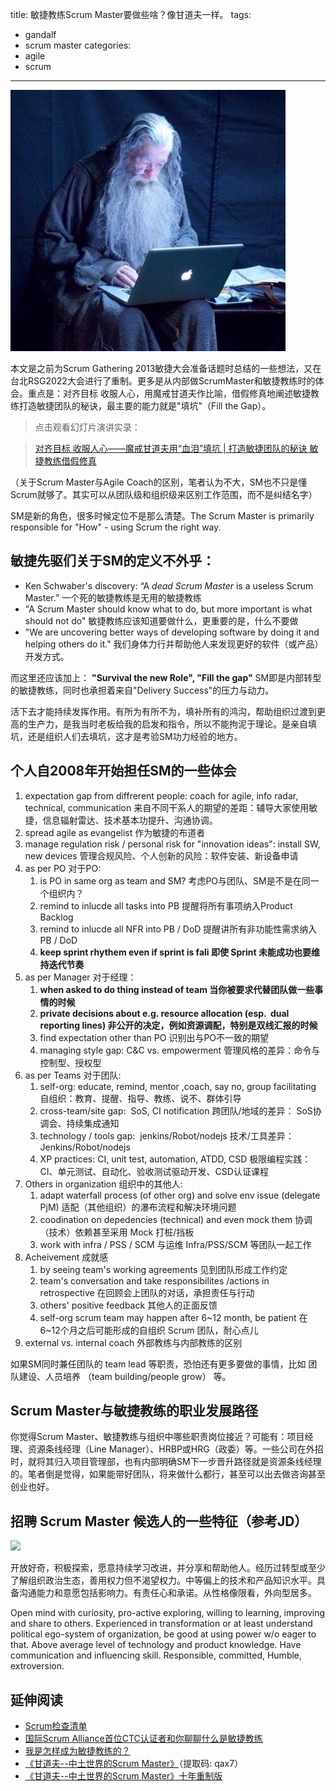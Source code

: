 title: 敏捷教练Scrum Master要做些啥？像甘道夫一样。
tags:
  - gandalf
  - scrum master
categories:
  - agile
  - scrum
---

![gandalf](/media/gandalf-with-laptop.jpg)

本文是之前为Scrum Gathering 2013敏捷大会准备话题时总结的一些想法，又在台北RSG2022大会进行了重制。更多是从内部做ScrumMaster和敏捷教练时的体会。重点是：对齐目标 收服人心，用魔戒甘道夫作比喻，借假修真地阐述敏捷教练打造敏捷团队的秘诀，最主要的能力就是"填坑"（Fill the Gap）。

> 点击观看幻灯片演讲实录：

> [对齐目标 收服人心——魔戒甘道夫用“血泪”填坑 | 打造敏捷团队的秘诀 敏捷教练借假修真](https://www.uperform.cn/%e5%af%b9%e9%bd%90%e7%9b%ae%e6%a0%87-%e6%94%b6%e6%9c%8d%e4%ba%ba%e5%bf%83-%e9%ad%94%e6%88%92%e7%94%98%e9%81%93%e5%a4%ab%e7%94%a8%e8%a1%80%e6%b3%aa%e5%a1%ab%e5%9d%91/)

（关于Scrum Master与Agile Coach的区别，笔者认为不大，SM也不只是懂Scrum就够了。其实可以从团队级和组织级来区别工作范围，而不是纠结名字）

SM是新的角色，很多时候定位不是那么清楚。The Scrum Master is primarily responsible for "How" - using Scrum the right way.

<!--more-->
## 敏捷先驱们关于SM的定义不外乎：
*   Ken Schwaber's discovery: “A _dead Scrum Master_ is a useless Scrum Master.” 一个死的敏捷教练是无用的敏捷教练
*   "A Scrum Master should know what to do, but more important is what should not do" 敏捷教练应该知道要做什么，更重要的是，什么不要做
*   "We are uncovering better ways of developing software by doing it and helping others do it." 我们身体力行并帮助他人来发现更好的软件（或产品）开发方式。

而这里还应该加上：
**"Survival the new Role", "Fill the gap"**
SM即是内部转型的敏捷教练，同时也承担着来自"Delivery Success"的压力与动力。

活下去才能持续发挥作用。有所为有所不为，填补所有的鸿沟，帮助组织过渡到更高的生产力，是我当时老板给我的启发和指令，所以不能拘泥于理论。是亲自填坑，还是组织人们去填坑，这才是考验SM功力经验的地方。


## 个人自2008年开始担任SM的一些体会

1.  expectation gap from diffrerent people: coach for agile, info radar, technical, communication 来自不同干系人的期望的差距：辅导大家使用敏捷，信息辐射雷达、技术基本功提升、沟通协调。
2.  spread agile as evangelist 作为敏捷的布道者
3.  manage regulation risk / personal risk for "innovation ideas": install SW, new devices 管理合规风险、个人创新的风险：软件安装、新设备申请
4.  as per PO 对于PO:
    1.  is PO in same org as team and SM? 考虑PO与团队、SM是不是在同一个组织内？
    2.  remind to inlucde all tasks into PB 提醒将所有事项纳入Product Backlog
    3.  remind to inlucde all NFR into PB / DoD 提醒讲所有非功能性需求纳入 PB / DoD
    4.  **keep sprint rhythem even if sprint is fali 即使 Sprint 未能成功也要维持迭代节奏** 
5.  as per Manager 对于经理：
    1.  **when asked to do thing instead of team 当你被要求代替团队做一些事情的时候**
    2.  **private decisions about e.g. resource allocation (esp.  dual reporting lines) 非公开的决定，例如资源调配，特别是双线汇报的时候**
    3.  find expectation other than PO 识别出与PO不一致的期望
    4.  managing style gap: C&C vs. empowerment 管理风格的差异：命令与控制型、授权型
6.  as per Teams 对于团队:
    1.  self-org: educate, remind, mentor ,coach, say no, group facilitating 自组织：教育、提醒、指导、教练、说不、群体引导
    2.  cross-team/site gap:  SoS, CI notification 跨团队/地域的差异： SoS协调会、持续集成通知
    3.  technology / tools gap:  jenkins/Robot/nodejs 技术/工具差异：Jenkins/Robot/nodejs
    4.  XP practices: CI, unit test, automation, ATDD, CSD 极限编程实践：CI、单元测试、自动化、验收测试驱动开发、CSD认证课程
7.  Others in organization 组织中的其他人:
    1.  adapt waterfall process (of other org) and solve env issue (delegate PjM) 适配（其他组织）的瀑布流程和解决环境问题
    2.  coodination on depedencies (technical) and even mock them 协调（技术）依赖甚至采用 Mock 打桩/挡板
    3.  work with infra / PSS / SCM 与运维 Infra/PSS/SCM 等团队一起工作
8.  Acheivement 成就感
    1.  by seeing team's working agreements 见到团队形成工作约定
    2.  team's conversation and take responsibilites /actions in retrospective 在回顾会上团队的对话，承担责任与行动
    3.  others' positive feedback 其他人的正面反馈
    4.  self-org scrum team may happen after 6~12 month, be patient 在6~12个月之后可能形成的自组织 Scrum 团队，耐心点儿
9.  external vs. internal coach 外部教练与内部教练的区别

如果SM同时兼任团队的 team lead 等职责，恐怕还有更多要做的事情，比如 团队建设、人员培养 （team building/people grow） 等。

## Scrum Master与敏捷教练的职业发展路径

你觉得Scrum Master、敏捷教练与组织中哪些职责岗位接近？可能有：项目经理、资源条线经理（Line Manager）、HRBP或HRG（政委）等。一些公司在外招时，就将其归入项目管理部，也有内部明确SM下一步晋升路径就是资源条线经理的。笔者倒是觉得，如果能带好团队，将来做什么都行，甚至可以出去做咨询甚至创业也好。


## 招聘 Scrum Master 候选人的一些特征（参考JD）

![](https://www.uperform.cn/wp-content/uploads/2020/07/SM-as-gandolf.png)

开放好奇，积极探索，愿意持续学习改进，并分享和帮助他人。经历过转型或至少了解组织政治生态，善用权力但不渴望权力。中等偏上的技术和产品知识水平。具备沟通能力和意愿包括影响力。有责任心和承诺。从性格像限看，外向型居多。

Open mind with curiosity, pro-active exploring, willing to learning, improving and share to others. Experienced in transformation or at least understand political ego-system of organization, be good at using power w/o eager to that. Above average level of technology and product knowledge. Have communication and influencing skill. Responsible, committed, Humble, extroversion.

## 延伸阅读
- [Scrum检查清单](http://jackyshen.com/2014/02/08/scrum-checklist/)
- [国际Scrum Alliance首位CTC认证者和你聊聊什么是敏捷教练](https://www.jackyshen.com/2017/04/07/what-is-agile-coach/)
- [我是怎样成为敏捷教练的？](https://www.jackyshen.com/2016/03/26/my-agile-coach-journey)
- [《甘道夫--中土世界的Scrum Master》](https://pan.baidu.com/s/1jDq6z8NB8bjSq4c_RQsLDQ)（提取码: qax7）
- [《甘道夫--中土世界的Scrum Master》十年重制版](https://mp.weixin.qq.com/s/kLe9uFAXUr8BY8MsPq94MA)